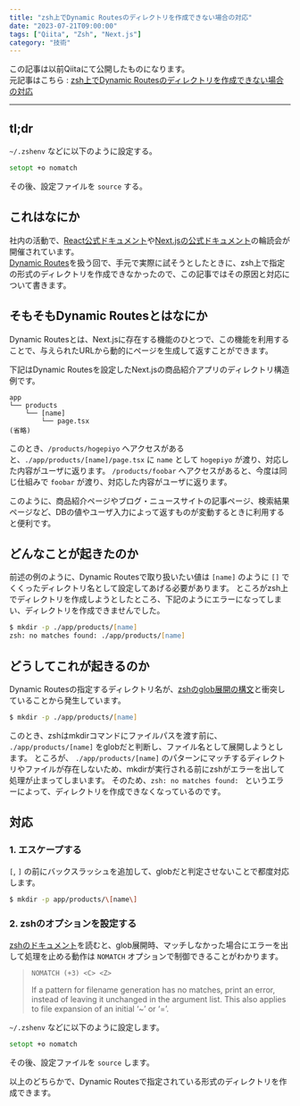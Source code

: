 ```yaml
---
title: "zsh上でDynamic Routesのディレクトリを作成できない場合の対応"
date: "2023-07-21T09:00:00"
tags: ["Qiita", "Zsh", "Next.js"]
category: "技術"
---
```


この記事は以前Qiitaにて公開したものになります。  
元記事はこちら : [zsh上でDynamic Routesのディレクトリを作成できない場合の対応](https://qiita.com/_kei_s/items/b76f1d38c67e796a3bb8)  

<hr>

## tl;dr
`~/.zshenv` などに以下のように設定する。

```zsh
setopt +o nomatch
```

その後、設定ファイルを `source` する。

## これはなにか
社内の活動で、[React公式ドキュメント](https://ja.react.dev/)や[Next.jsの公式ドキュメント](https://nextjs.org/docs)の輪読会が開催されています。  
[Dynamic Routes](https://nextjs.org/docs/app/building-your-application/routing/dynamic-routes)を扱う回で、手元で実際に試そうとしたときに、zsh上で指定の形式のディレクトリを作成できなかったので、この記事ではその原因と対応について書きます。

## そもそもDynamic Routesとはなにか
Dynamic Routesとは、Next.jsに存在する機能のひとつで、この機能を利用することで、与えられたURLから動的にページを生成して返すことができます。

下記はDynamic Routesを設定したNext.jsの商品紹介アプリのディレクトリ構造例です。

```
app
└── products
    └── [name]
        └── page.tsx
(省略)
```

このとき、`/products/hogepiyo` へアクセスがあると、`./app/products/[name]/page.tsx` に `name` として `hogepiyo` が渡り、対応した内容がユーザに返ります。
`/products/foobar` へアクセスがあると、今度は同じ仕組みで `foobar` が渡り、対応した内容がユーザに返ります。

このように、商品紹介ページやブログ・ニュースサイトの記事ページ、検索結果ページなど、DBの値やユーザ入力によって返すものが変動するときに利用すると便利です。

## どんなことが起きたのか
前述の例のように、Dynamic Routesで取り扱いたい値は `[name]` のように `[]` でくくったディレクトリ名として設定してあげる必要があります。
ところがzsh上でディレクトリを作成しようとしたところ、下記のようにエラーになってしまい、ディレクトリを作成できませんでした。

```zsh
$ mkdir -p ./app/products/[name]
zsh: no matches found: ./app/products/[name]
```

## どうしてこれが起きるのか
Dynamic Routesの指定するディレクトリ名が、[zshのglob展開の構文](https://zsh.sourceforge.io/Doc/Release/Expansion.html#Filename-Generation)と衝突していることから発生しています。

```zsh
$ mkdir -p ./app/products/[name]
```

このとき、zshはmkdirコマンドにファイルパスを渡す前に、 `./app/products/[name]` をglobだと判断し、ファイル名として展開しようとします。
ところが、 `./app/products/[name]` のパターンにマッチするディレクトリやファイルが存在しないため、mkdirが実行される前にzshがエラーを出して処理が止まってしまいます。
そのため、`zsh: no matches found: ` というエラーによって、ディレクトリを作成できなくなっているのです。

## 対応
### 1. エスケープする
`[`, `]` の前にバックスラッシュを追加して、globだと判定させないことで都度対応します。

```zsh
$ mkdir -p app/products/\[name\]
 ```

### 2. zshのオプションを設定する
[zshのドキュメント](https://zsh.sourceforge.io/Doc/Release/Options.html)を読むと、glob展開時、マッチしなかった場合にエラーを出して処理を止める動作は `NOMATCH` オプションで制御できることがわかります。

>     NOMATCH (+3) <C> <Z>
>
>    If a pattern for filename generation has no matches, print an error, instead of leaving it unchanged in the argument list. This also applies to file expansion of an initial ‘~’ or ‘=’. 

`~/.zshenv` などに以下のように設定します。

```zsh
setopt +o nomatch
```

その後、設定ファイルを `source` します。

以上のどちらかで、Dynamic Routesで指定されている形式のディレクトリを作成できます。
 

